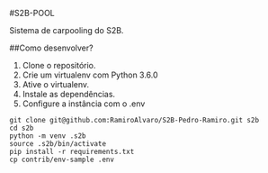 #S2B-POOL

Sistema de carpooling do S2B.

##Como desenvolver?
 
1. Clone o repositório.
2. Crie um virtualenv com Python 3.6.0
3. Ative o virtualenv.
4. Instale as dependências.
5. Configure a instância com o .env

```console
git clone git@github.com:RamiroAlvaro/S2B-Pedro-Ramiro.git s2b
cd s2b
python -m venv .s2b
source .s2b/bin/activate
pip install -r requirements.txt
cp contrib/env-sample .env
```